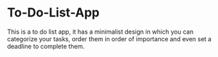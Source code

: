 # To-Do-List-App
This is a to do list app, it has a minimalist design in which you can categorize your tasks, order them in order of importance and even set a deadline to complete them.
